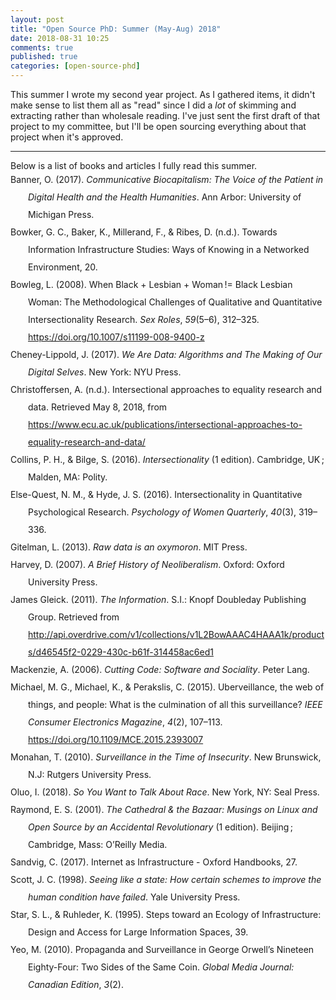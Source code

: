 ```yaml
---
layout: post
title: "Open Source PhD: Summer (May-Aug) 2018"
date: 2018-08-31 10:25
comments: true
published: true
categories: [open-source-phd]
---
```


This summer I wrote my second year project.  As I gathered items, it didn't make sense to list them all as "read" since I did a _lot_ of skimming and extracting rather than wholesale reading.   I've just sent the first draft of that project to my committee, but I'll be open sourcing everything about that project when it's approved.
<hr>
Below is a list of books and articles I fully read this summer.

<div class="csl-bib-body" style="line-height: 2; margin-left: 2em; text-indent:-2em;">
  <div class="csl-entry">Banner, O. (2017). <i>Communicative Biocapitalism: The Voice of the Patient in Digital Health and the Health Humanities</i>. Ann Arbor: University of Michigan Press.</div>
  <span class="Z3988" title="url_ver=Z39.88-2004&amp;ctx_ver=Z39.88-2004&amp;rfr_id=info%3Asid%2Fzotero.org%3A2&amp;rft_id=urn%3Aisbn%3A978-0-472-05369-8&amp;rft_val_fmt=info%3Aofi%2Ffmt%3Akev%3Amtx%3Abook&amp;rft.genre=book&amp;rft.btitle=Communicative%20Biocapitalism%3A%20The%20Voice%20of%20the%20Patient%20in%20Digital%20Health%20and%20the%20Health%20Humanities&amp;rft.place=Ann%20Arbor&amp;rft.publisher=University%20of%20Michigan%20Press&amp;rft.aufirst=Olivia&amp;rft.aulast=Banner&amp;rft.au=Olivia%20Banner&amp;rft.date=2017-11-20&amp;rft.tpages=230&amp;rft.isbn=978-0-472-05369-8&amp;rft.language=English"></span>
  <div class="csl-entry">Bowker, G. C., Baker, K., Millerand, F., &amp; Ribes, D. (n.d.). Towards Information Infrastructure Studies: Ways of Knowing in a Networked Environment, 20.</div>
  <span class="Z3988" title="url_ver=Z39.88-2004&amp;ctx_ver=Z39.88-2004&amp;rfr_id=info%3Asid%2Fzotero.org%3A2&amp;rft_val_fmt=info%3Aofi%2Ffmt%3Akev%3Amtx%3Ajournal&amp;rft.genre=article&amp;rft.atitle=Towards%20Information%20Infrastructure%20Studies%3A%20Ways%20of%20Knowing%20in%20a%20Networked%20Environment&amp;rft.aufirst=Geoffrey%20C&amp;rft.aulast=Bowker&amp;rft.au=Geoffrey%20C%20Bowker&amp;rft.au=Karen%20Baker&amp;rft.au=Florence%20Millerand&amp;rft.au=David%20Ribes&amp;rft.pages=20&amp;rft.language=en"></span>
  <div class="csl-entry">Bowleg, L. (2008). When Black + Lesbian + Woman != Black Lesbian Woman: The Methodological Challenges of Qualitative and Quantitative Intersectionality Research. <i>Sex Roles</i>, <i>59</i>(5–6), 312–325. <a href="https://doi.org/10.1007/s11199-008-9400-z">https://doi.org/10.1007/s11199-008-9400-z</a></div>
  <span class="Z3988" title="url_ver=Z39.88-2004&amp;ctx_ver=Z39.88-2004&amp;rfr_id=info%3Asid%2Fzotero.org%3A2&amp;rft_id=info%3Adoi%2F10.1007%2Fs11199-008-9400-z&amp;rft_val_fmt=info%3Aofi%2Ffmt%3Akev%3Amtx%3Ajournal&amp;rft.genre=article&amp;rft.atitle=When%20Black%20%2B%20Lesbian%20%2B%20Woman%20!%3D%20Black%20Lesbian%20Woman%3A%20The%20Methodological%20Challenges%20of%20Qualitative%20and%20Quantitative%20Intersectionality%20Research&amp;rft.jtitle=Sex%20Roles&amp;rft.stitle=Sex%20Roles&amp;rft.volume=59&amp;rft.issue=5-6&amp;rft.aufirst=Lisa&amp;rft.aulast=Bowleg&amp;rft.au=Lisa%20Bowleg&amp;rft.date=2008-09-01&amp;rft.pages=312-325&amp;rft.spage=312&amp;rft.epage=325&amp;rft.issn=0360-0025%2C%201573-2762&amp;rft.language=en"></span>
  <div class="csl-entry">Cheney-Lippold, J. (2017). <i>We Are Data: Algorithms and The Making of Our Digital Selves</i>. New York: NYU Press.</div>
  <span class="Z3988" title="url_ver=Z39.88-2004&amp;ctx_ver=Z39.88-2004&amp;rfr_id=info%3Asid%2Fzotero.org%3A2&amp;rft_id=urn%3Aisbn%3A978-1-4798-5759-3&amp;rft_val_fmt=info%3Aofi%2Ffmt%3Akev%3Amtx%3Abook&amp;rft.genre=book&amp;rft.btitle=We%20Are%20Data%3A%20Algorithms%20and%20The%20Making%20of%20Our%20Digital%20Selves&amp;rft.place=New%20York&amp;rft.publisher=NYU%20Press&amp;rft.aufirst=John&amp;rft.aulast=Cheney-Lippold&amp;rft.au=John%20Cheney-Lippold&amp;rft.date=2017-05-02&amp;rft.tpages=320&amp;rft.isbn=978-1-4798-5759-3&amp;rft.language=English"></span>
  <div class="csl-entry">Christoffersen, A. (n.d.). Intersectional approaches to equality research and data. Retrieved May 8, 2018, from <a href="https://www.ecu.ac.uk/publications/intersectional-approaches-to-equality-research-and-data/">https://www.ecu.ac.uk/publications/intersectional-approaches-to-equality-research-and-data/</a></div>
  <span class="Z3988" title="url_ver=Z39.88-2004&amp;ctx_ver=Z39.88-2004&amp;rfr_id=info%3Asid%2Fzotero.org%3A2&amp;rft_val_fmt=info%3Aofi%2Ffmt%3Akev%3Amtx%3Adc&amp;rft.type=webpage&amp;rft.title=Intersectional%20approaches%20to%20equality%20research%20and%20data&amp;rft.description=Research%20and%20data%20briefing%202&amp;rft.identifier=https%3A%2F%2Fwww.ecu.ac.uk%2Fpublications%2Fintersectional-approaches-to-equality-research-and-data%2F&amp;rft.aufirst=Ashlee&amp;rft.aulast=Christoffersen&amp;rft.au=Ashlee%20Christoffersen&amp;rft.language=en-GB"></span>
  <div class="csl-entry">Collins, P. H., &amp; Bilge, S. (2016). <i>Intersectionality</i> (1 edition). Cambridge, UK ; Malden, MA: Polity.</div>
  <span class="Z3988" title="url_ver=Z39.88-2004&amp;ctx_ver=Z39.88-2004&amp;rfr_id=info%3Asid%2Fzotero.org%3A2&amp;rft_id=urn%3Aisbn%3A978-0-7456-8449-9&amp;rft_val_fmt=info%3Aofi%2Ffmt%3Akev%3Amtx%3Abook&amp;rft.genre=book&amp;rft.btitle=Intersectionality&amp;rft.place=Cambridge%2C%20UK%20%3B%20Malden%2C%20MA&amp;rft.publisher=Polity&amp;rft.edition=1%20edition&amp;rft.aufirst=Patricia%20Hill&amp;rft.aulast=Collins&amp;rft.au=Patricia%20Hill%20Collins&amp;rft.au=Sirma%20Bilge&amp;rft.date=2016-06-13&amp;rft.tpages=224&amp;rft.isbn=978-0-7456-8449-9&amp;rft.language=English"></span>
  <div class="csl-entry">Else-Quest, N. M., &amp; Hyde, J. S. (2016). Intersectionality in Quantitative Psychological Research. <i>Psychology of Women Quarterly</i>, <i>40</i>(3), 319–336.</div>
  <span class="Z3988" title="url_ver=Z39.88-2004&amp;ctx_ver=Z39.88-2004&amp;rfr_id=info%3Asid%2Fzotero.org%3A2&amp;rft_val_fmt=info%3Aofi%2Ffmt%3Akev%3Amtx%3Ajournal&amp;rft.genre=article&amp;rft.atitle=Intersectionality%20in%20Quantitative%20Psychological%20Research&amp;rft.jtitle=Psychology%20of%20Women%20Quarterly&amp;rft.volume=40&amp;rft.issue=3&amp;rft.aufirst=Nicole%20M&amp;rft.aulast=Else-Quest&amp;rft.au=Nicole%20M%20Else-Quest&amp;rft.au=Janet%20Shibley%20Hyde&amp;rft.date=2016-09&amp;rft.pages=319%E2%80%93336&amp;rft.issn=0361-6843"></span>
  <div class="csl-entry">Gitelman, L. (2013). <i>Raw data is an oxymoron</i>. MIT Press.</div>
  <span class="Z3988" title="url_ver=Z39.88-2004&amp;ctx_ver=Z39.88-2004&amp;rfr_id=info%3Asid%2Fzotero.org%3A2&amp;rft_val_fmt=info%3Aofi%2Ffmt%3Akev%3Amtx%3Abook&amp;rft.genre=book&amp;rft.btitle=Raw%20data%20is%20an%20oxymoron&amp;rft.publisher=MIT%20Press&amp;rft.aufirst=Lisa&amp;rft.aulast=Gitelman&amp;rft.au=Lisa%20Gitelman&amp;rft.date=2013"></span>
  <div class="csl-entry">Harvey, D. (2007). <i>A Brief History of Neoliberalism</i>. Oxford: Oxford University Press.</div>
  <span class="Z3988" title="url_ver=Z39.88-2004&amp;ctx_ver=Z39.88-2004&amp;rfr_id=info%3Asid%2Fzotero.org%3A2&amp;rft_id=urn%3Aisbn%3A978-0-19-928327-9&amp;rft_val_fmt=info%3Aofi%2Ffmt%3Akev%3Amtx%3Abook&amp;rft.genre=book&amp;rft.btitle=A%20Brief%20History%20of%20Neoliberalism&amp;rft.place=Oxford&amp;rft.publisher=Oxford%20University%20Press&amp;rft.aufirst=David&amp;rft.aulast=Harvey&amp;rft.au=David%20Harvey&amp;rft.date=2007-01-18&amp;rft.tpages=247&amp;rft.isbn=978-0-19-928327-9&amp;rft.language=English"></span>
  <div class="csl-entry">James Gleick. (2011). <i>The Information</i>. S.I.: Knopf Doubleday Publishing Group. Retrieved from <a href="http://api.overdrive.com/v1/collections/v1L2BowAAAC4HAAA1k/products/d46545f2-0229-430c-b61f-314458ac6ed1">http://api.overdrive.com/v1/collections/v1L2BowAAAC4HAAA1k/products/d46545f2-0229-430c-b61f-314458ac6ed1</a></div>
  <span class="Z3988" title="url_ver=Z39.88-2004&amp;ctx_ver=Z39.88-2004&amp;rfr_id=info%3Asid%2Fzotero.org%3A2&amp;rft_id=urn%3Aisbn%3A978-0-307-37957-3&amp;rft_val_fmt=info%3Aofi%2Ffmt%3Akev%3Amtx%3Abook&amp;rft.genre=book&amp;rft.btitle=The%20Information&amp;rft.place=S.I.&amp;rft.publisher=Knopf%20Doubleday%20Publishing%20Group&amp;rft.au=undefined&amp;rft.date=2011&amp;rft.isbn=978-0-307-37957-3&amp;rft.language=en"></span>
  <div class="csl-entry">Mackenzie, A. (2006). <i>Cutting Code: Software and Sociality</i>. Peter Lang.</div>
  <span class="Z3988" title="url_ver=Z39.88-2004&amp;ctx_ver=Z39.88-2004&amp;rfr_id=info%3Asid%2Fzotero.org%3A2&amp;rft_id=urn%3Aisbn%3A978-0-8204-7823-4&amp;rft_val_fmt=info%3Aofi%2Ffmt%3Akev%3Amtx%3Abook&amp;rft.genre=book&amp;rft.btitle=Cutting%20Code%3A%20Software%20and%20Sociality&amp;rft.publisher=Peter%20Lang&amp;rft.aufirst=Adrian&amp;rft.aulast=Mackenzie&amp;rft.au=Adrian%20Mackenzie&amp;rft.date=2006&amp;rft.tpages=226&amp;rft.isbn=978-0-8204-7823-4&amp;rft.language=en"></span>
  <div class="csl-entry">Michael, M. G., Michael, K., &amp; Perakslis, C. (2015). Uberveillance, the web of things, and people: What is the culmination of all this surveillance? <i>IEEE Consumer Electronics Magazine</i>, <i>4</i>(2), 107–113. <a href="https://doi.org/10.1109/MCE.2015.2393007">https://doi.org/10.1109/MCE.2015.2393007</a></div>
  <span class="Z3988" title="url_ver=Z39.88-2004&amp;ctx_ver=Z39.88-2004&amp;rfr_id=info%3Asid%2Fzotero.org%3A2&amp;rft_id=info%3Adoi%2F10.1109%2FMCE.2015.2393007&amp;rft_val_fmt=info%3Aofi%2Ffmt%3Akev%3Amtx%3Ajournal&amp;rft.genre=article&amp;rft.atitle=Uberveillance%2C%20the%20web%20of%20things%2C%20and%20people%3A%20What%20is%20the%20culmination%20of%20all%20this%20surveillance%3F&amp;rft.jtitle=IEEE%20Consumer%20Electronics%20Magazine&amp;rft.volume=4&amp;rft.issue=2&amp;rft.aufirst=M.%20G.&amp;rft.aulast=Michael&amp;rft.au=M.%20G.%20Michael&amp;rft.au=K.%20Michael&amp;rft.au=C.%20Perakslis&amp;rft.date=2015-04&amp;rft.pages=107-113&amp;rft.spage=107&amp;rft.epage=113&amp;rft.issn=2162-2248"></span>
  <div class="csl-entry">Monahan, T. (2010). <i>Surveillance in the Time of Insecurity</i>. New Brunswick, N.J: Rutgers University Press.</div>
  <span class="Z3988" title="url_ver=Z39.88-2004&amp;ctx_ver=Z39.88-2004&amp;rfr_id=info%3Asid%2Fzotero.org%3A2&amp;rft_id=urn%3Aisbn%3A978-0-8135-4765-7&amp;rft_val_fmt=info%3Aofi%2Ffmt%3Akev%3Amtx%3Abook&amp;rft.genre=book&amp;rft.btitle=Surveillance%20in%20the%20Time%20of%20Insecurity&amp;rft.place=New%20Brunswick%2C%20N.J&amp;rft.publisher=Rutgers%20University%20Press&amp;rft.aufirst=Torin&amp;rft.aulast=Monahan&amp;rft.au=Torin%20Monahan&amp;rft.date=2010-03-16&amp;rft.tpages=226&amp;rft.isbn=978-0-8135-4765-7&amp;rft.language=English"></span>
  <div class="csl-entry">Oluo, I. (2018). <i>So You Want to Talk About Race</i>. New York, NY: Seal Press.</div>
  <span class="Z3988" title="url_ver=Z39.88-2004&amp;ctx_ver=Z39.88-2004&amp;rfr_id=info%3Asid%2Fzotero.org%3A2&amp;rft_id=urn%3Aisbn%3A978-1-58005-677-9&amp;rft_val_fmt=info%3Aofi%2Ffmt%3Akev%3Amtx%3Abook&amp;rft.genre=book&amp;rft.btitle=So%20You%20Want%20to%20Talk%20About%20Race&amp;rft.place=New%20York%2C%20NY&amp;rft.publisher=Seal%20Press&amp;rft.aufirst=Ijeoma&amp;rft.aulast=Oluo&amp;rft.au=Ijeoma%20Oluo&amp;rft.date=2018-01-16&amp;rft.tpages=256&amp;rft.isbn=978-1-58005-677-9&amp;rft.language=English"></span>
  <div class="csl-entry">Raymond, E. S. (2001). <i>The Cathedral &amp; the Bazaar: Musings on Linux and Open Source by an Accidental Revolutionary</i> (1 edition). Beijing ; Cambridge, Mass: O’Reilly Media.</div>
  <span class="Z3988" title="url_ver=Z39.88-2004&amp;ctx_ver=Z39.88-2004&amp;rfr_id=info%3Asid%2Fzotero.org%3A2&amp;rft_id=urn%3Aisbn%3A978-0-596-00108-7&amp;rft_val_fmt=info%3Aofi%2Ffmt%3Akev%3Amtx%3Abook&amp;rft.genre=book&amp;rft.btitle=The%20Cathedral%20%26%20the%20Bazaar%3A%20Musings%20on%20Linux%20and%20Open%20Source%20by%20an%20Accidental%20Revolutionary&amp;rft.place=Beijing%20%3B%20Cambridge%2C%20Mass&amp;rft.publisher=O'Reilly%20Media&amp;rft.edition=1%20edition&amp;rft.aufirst=Eric%20S.&amp;rft.aulast=Raymond&amp;rft.au=Eric%20S.%20Raymond&amp;rft.date=2001-01-15&amp;rft.tpages=241&amp;rft.isbn=978-0-596-00108-7&amp;rft.language=English"></span>
  <div class="csl-entry">Sandvig, C. (2017). Internet as Infrastructure - Oxford Handbooks, 27.</div>
  <span class="Z3988" title="url_ver=Z39.88-2004&amp;ctx_ver=Z39.88-2004&amp;rfr_id=info%3Asid%2Fzotero.org%3A2&amp;rft_val_fmt=info%3Aofi%2Ffmt%3Akev%3Amtx%3Ajournal&amp;rft.genre=article&amp;rft.atitle=Internet%20as%20Infrastructure%20-%20Oxford%20Handbooks&amp;rft.aufirst=Christian&amp;rft.aulast=Sandvig&amp;rft.au=Christian%20Sandvig&amp;rft.date=2017&amp;rft.pages=27&amp;rft.language=en"></span>
  <div class="csl-entry">Scott, J. C. (1998). <i>Seeing like a state: How certain schemes to improve the human condition have failed</i>. Yale University Press.</div>
  <span class="Z3988" title="url_ver=Z39.88-2004&amp;ctx_ver=Z39.88-2004&amp;rfr_id=info%3Asid%2Fzotero.org%3A2&amp;rft_val_fmt=info%3Aofi%2Ffmt%3Akev%3Amtx%3Abook&amp;rft.genre=book&amp;rft.btitle=Seeing%20like%20a%20state%3A%20How%20certain%20schemes%20to%20improve%20the%20human%20condition%20have%20failed&amp;rft.publisher=Yale%20University%20Press&amp;rft.aufirst=James%20C&amp;rft.aulast=Scott&amp;rft.au=James%20C%20Scott&amp;rft.date=1998"></span>
  <div class="csl-entry">Star, S. L., &amp; Ruhleder, K. (1995). Steps toward an Ecology of Infrastructure: Design and Access for Large Information Spaces, 39.</div>
  <span class="Z3988" title="url_ver=Z39.88-2004&amp;ctx_ver=Z39.88-2004&amp;rfr_id=info%3Asid%2Fzotero.org%3A2&amp;rft_val_fmt=info%3Aofi%2Ffmt%3Akev%3Amtx%3Ajournal&amp;rft.genre=article&amp;rft.atitle=Steps%20toward%20an%20Ecology%20of%20Infrastructure%3A%20Design%20and%20Access%20for%20Large%20Information%20Spaces&amp;rft.aufirst=Susan%20Leigh&amp;rft.aulast=Star&amp;rft.au=Susan%20Leigh%20Star&amp;rft.au=Karen%20Ruhleder&amp;rft.date=1995-10&amp;rft.pages=39&amp;rft.language=en"></span>
  <div class="csl-entry">Yeo, M. (2010). Propaganda and Surveillance in George Orwell’s Nineteen Eighty-Four: Two Sides of the Same Coin. <i>Global Media Journal: Canadian Edition</i>, <i>3</i>(2).</div>
  <span class="Z3988" title="url_ver=Z39.88-2004&amp;ctx_ver=Z39.88-2004&amp;rfr_id=info%3Asid%2Fzotero.org%3A2&amp;rft_val_fmt=info%3Aofi%2Ffmt%3Akev%3Amtx%3Ajournal&amp;rft.genre=article&amp;rft.atitle=Propaganda%20and%20Surveillance%20in%20George%20Orwell's%20Nineteen%20Eighty-Four%3A%20Two%20Sides%20of%20the%20Same%20Coin.&amp;rft.jtitle=Global%20Media%20Journal%3A%20Canadian%20Edition&amp;rft.volume=3&amp;rft.issue=2&amp;rft.aufirst=Michael&amp;rft.aulast=Yeo&amp;rft.au=Michael%20Yeo&amp;rft.date=2010"></span>
</div>

